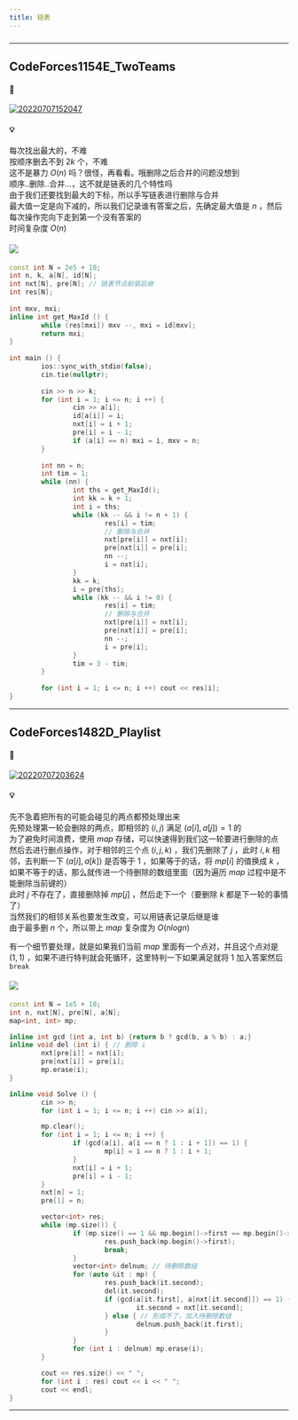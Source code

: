 ```yaml
---
title: 链表
---
```


###
<hr>

## CodeForces1154E_TwoTeams

#### 🔗
<a href="https://codeforces.com/contest/1154/problem/E">![20220707152047](https://raw.githubusercontent.com/Tequila-Avage/PicGoBeds/master/20220707152047.png)</a>

#### 💡
每次找出最大的，不难  
按顺序删去不到 $2k$ 个，不难  
这不是暴力 $O(n)$ 吗？很怪，再看看。哦删除之后合并的问题没想到  
顺序..删除..合并...，这不就是链表的几个特性吗  
由于我们还要找到最大的下标，所以手写链表进行删除与合并  
最大值一定是向下减的，所以我们记录谁有答案之后，先确定最大值是 $n$ ，然后每次操作完向下走到第一个没有答案的  
时间复杂度 $O(n)$    

#### <img src="https://img-blog.csdnimg.cn/20210713144601841.png" >
```cpp
const int N = 2e5 + 10;
int n, k, a[N], id[N];
int nxt[N], pre[N]; // 链表节点前驱后继
int res[N];
 
int mxv, mxi;
inline int get_MaxId () {
        while (res[mxi]) mxv --, mxi = id[mxv];
        return mxi;
}
 
int main () {
        ios::sync_with_stdio(false);
        cin.tie(nullptr);
 
        cin >> n >> k;
        for (int i = 1; i <= n; i ++) {
                cin >> a[i];
                id[a[i]] = i;
                nxt[i] = i + 1;
                pre[i] = i - 1;
                if (a[i] == n) mxi = i, mxv = n;
        }
 
        int nn = n;
        int tim = 1;
        while (nn) {
                int ths = get_MaxId();
                int kk = k + 1;
                int i = ths;
                while (kk -- && i != n + 1) {
                        res[i] = tim;
                        // 删除与合并
                        nxt[pre[i]] = nxt[i];
                        pre[nxt[i]] = pre[i];
                        nn --;
                        i = nxt[i];
                }
                kk = k;
                i = pre[ths];
                while (kk -- && i != 0) {
                        res[i] = tim;
                        // 删除与合并
                        nxt[pre[i]] = nxt[i];
                        pre[nxt[i]] = pre[i];
                        nn --;
                        i = pre[i];
                }
                tim = 3 - tim;
        }
 
        for (int i = 1; i <= n; i ++) cout << res[i];
}
```
<hr>

## CodeForces1482D_Playlist

#### 🔗
<a href="https://codeforces.com/contest/1482/problem/D">![20220707203624](https://raw.githubusercontent.com/Tequila-Avage/PicGoBeds/master/20220707203624.png)</a>

#### 💡
先不急着把所有的可能会碰见的两点都预处理出来  
先预处理第一轮会删除的两点，即相邻的 $(i,j)$ 满足 $(a[i],a[j])=1$ 的    
为了避免时间浪费，使用 $map$ 存储，可以快速得到我们这一轮要进行删除的点  
然后去进行删点操作，对于相邻的三个点 $(i,j,k)$ ，我们先删除了 $j$ ，此时 $i,k$ 相邻，去判断一下 $(a[i],a[k])$ 是否等于 $1$ ，如果等于的话，将 $mp[i]$ 的值换成 $k$ ，如果不等于的话，那么就传进一个待删除的数组里面（因为遍历 $map$ 过程中是不能删除当前键的）    
此时 $j$ 不存在了，直接删除掉 $mp[j]$ ，然后走下一个（要删除 $k$ 都是下一轮的事情了）   
当然我们的相邻关系也要发生改变，可以用链表记录后继是谁    
由于最多删 $n$ 个，所以带上 $map$ 复杂度为 $O(nlogn)$   
  
有一个细节要处理，就是如果我们当前 $map$ 里面有一个点对，并且这个点对是 $(1,1)$ ，如果不进行特判就会死循环，这里特判一下如果满足就将 $1$ 加入答案然后 `break`  


#### <img src="https://img-blog.csdnimg.cn/20210713144601841.png" >
```cpp
const int N = 1e5 + 10;
int n, nxt[N], pre[N], a[N];
map<int, int> mp;

inline int gcd (int a, int b) {return b ? gcd(b, a % b) : a;}
inline void del (int i) { // 删除 i
        nxt[pre[i]] = nxt[i];
        pre[nxt[i]] = pre[i];
        mp.erase(i);
}

inline void Solve () {
        cin >> n;
        for (int i = 1; i <= n; i ++) cin >> a[i];

        mp.clear();
        for (int i = 1; i <= n; i ++) {
                if (gcd(a[i], a[i == n ? 1 : i + 1]) == 1) {
                        mp[i] = i == n ? 1 : i + 1;
                }
                nxt[i] = i + 1;
                pre[i] = i - 1;
        }
        nxt[n] = 1;
        pre[1] = n;

        vector<int> res;
        while (mp.size()) {
                if (mp.size() == 1 && mp.begin()->first == mp.begin()->second) {
                        res.push_back(mp.begin()->first);
                        break;
                }
                vector<int> delnum; // 待删除数组
                for (auto &it : mp) {
                        res.push_back(it.second);
                        del(it.second);
                        if (gcd(a[it.first], a[nxt[it.second]]) == 1) { // 与后继形成新的点对，修改
                                it.second = nxt[it.second];
                        } else { // 形成不了，加入待删除数组
                                delnum.push_back(it.first);
                        }
                }
                for (int i : delnum) mp.erase(i);
        }

        cout << res.size() << " ";
        for (int i : res) cout << i << " ";
        cout << endl;
}
```
<hr>
